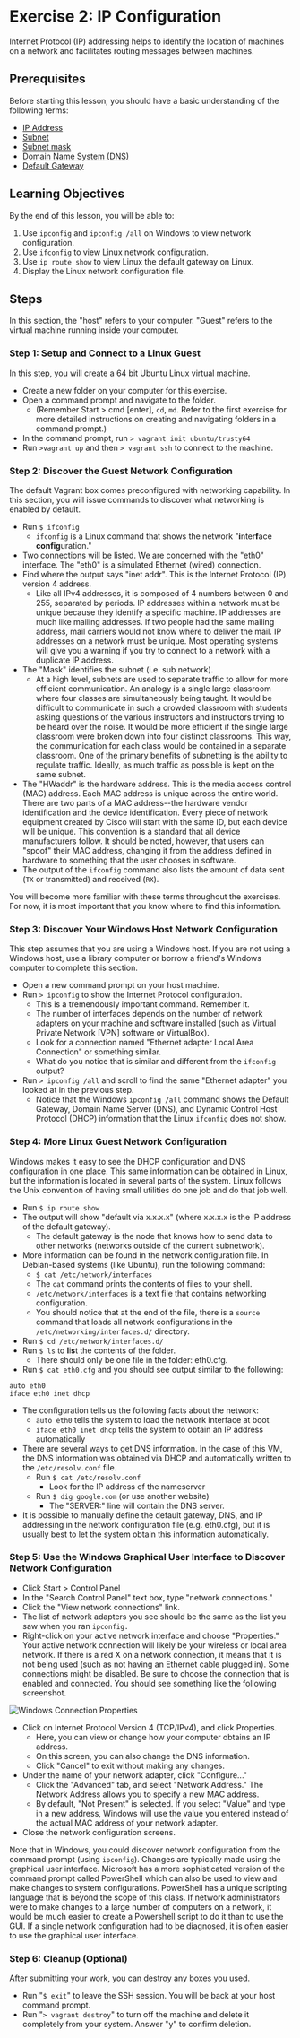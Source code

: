 Exercise 2: IP Configuration
==========================

Internet Protocol (IP) addressing helps to identify the location of machines on a network and facilitates routing messages between machines. 

Prerequisites
--------------------------
Before starting this lesson, you should have a basic understanding of the following terms:

* [IP Address](https://en.wikipedia.org/wiki/IP_address)
* [Subnet](https://en.wikipedia.org/wiki/Subnetwork)
* [Subnet mask](https://en.wikipedia.org/wiki/Subnetwork#Subnetting)
* [Domain Name System (DNS)](https://en.wikipedia.org/wiki/Domain_Name_System)
* [Default Gateway](https://en.wikipedia.org/wiki/Default_gateway)

Learning Objectives
--------------------------
By the end of this lesson, you will be able to:

1. Use `ipconfig` and `ipconfig /all` on Windows to view network configuration.
2. Use `ifconfig` to view Linux network configuration.
3. Use `ip route show` to view Linux the default gateway on Linux.
4. Display the Linux network configuration file.

Steps
--------------------------

In this section, the "host" refers to your computer. "Guest" refers to the virtual machine running inside your computer.

### Step 1: Setup and Connect to a Linux Guest

In this step, you will create a 64 bit Ubuntu Linux virtual machine.

* Create a new folder on your computer for this exercise.
* Open a command prompt and navigate to the folder.
    * (Remember Start > cmd [enter], `cd`, `md`. Refer to the first exercise for more detailed instructions on creating and navigating folders in a command prompt.)
* In the command prompt, run `> vagrant init ubuntu/trusty64`
* Run `>vagrant up` and then `> vagrant ssh` to connect to the machine.

### Step 2: Discover the Guest Network Configuration

The default Vagrant box comes preconfigured with networking capability. In this section, you will issue commands to discover what networking is enabled by default.

* Run `$ ifconfig`
    * `ifconfig` is a Linux command that shows the network "**i**nter**f**ace **config**uration."
* Two connections will be listed. We are concerned with the "eth0" interface. The "eth0" is a simulated Ethernet (wired) connection.
* Find where the output says "inet addr". This is the Internet Protocol (IP) version 4 address.
    * Like all IPv4 addresses, it is composed of 4 numbers between 0 and 255, separated by periods. IP addresses within a network must be unique because they identify a specific machine. IP addresses are much like mailing addresses. If two people had the same mailing address, mail carriers would not know where to deliver the mail. IP addresses on a network must be unique. Most operating systems will give you a warning if you try to connect to a network with a duplicate IP address.
* The "Mask" identifies the subnet (i.e. sub network).
    * At a high level, subnets are used to separate traffic to allow for more efficient communication. An analogy is a single large classroom where four classes are simultaneously being taught. It would be difficult to communicate in such a crowded classroom with students asking questions of the various instructors and instructors trying to be heard over the noise. It would be more efficient if the single large classroom were broken down into four distinct classrooms. This way, the communication for each class would be contained in a separate classroom. One of the primary benefits of subnetting is the ability to regulate traffic. Ideally, as much traffic as possible is kept on the same subnet.
* The "HWaddr" is the hardware address. This is the media access control (MAC) address. Each MAC address is unique across the entire world. There are two parts of a MAC address--the hardware vendor identification and the device identification. Every piece of network equipment created by Cisco will start with the same ID, but each device will be unique. This convention is a standard that all device manufacturers follow. It should be noted, however, that users can "spoof" their MAC address, changing it from the address defined in hardware to something that the user chooses in software.
* The output of the `ifconfig` command also lists the amount of data sent (`TX` or transmitted) and received (`RX`).

You will become more familiar with these terms throughout the exercises. For now, it is most important that you know where to find this information.

### Step 3: Discover Your Windows Host Network Configuration

This step assumes that you are using a Windows host. If you are not using a Windows host, use a library computer or borrow a friend's Windows computer to complete this section.

* Open a new command prompt on your host machine.
* Run `> ipconfig` to show the Internet Protocol configuration.
    * This is a tremendously important command. Remember it.
    * The number of interfaces depends on the number of network adapters on your machine and software installed (such as Virtual Private Network [VPN] software or VirtualBox).
    * Look for a connection named "Ethernet adapter Local Area Connection" or something similar.
    * What do you notice that is similar and different from the `ifconfig` output?
* Run `> ipconfig /all` and scroll to find the same "Ethernet adapter" you looked at in the previous step.
    * Notice that the Windows `ipconfig /all` command shows the Default Gateway, Domain Name Server (DNS), and Dynamic Control Host Protocol (DHCP) information that the Linux `ifconfig` does not show.

### Step 4: More Linux Guest Network Configuration

Windows makes it easy to see the DHCP configuration and DNS configuration in one place. This same information can be obtained in Linux, but the information is located in several parts of the system. Linux follows the Unix convention of having small utilities do one job and do that job well.

* Run `$ ip route show`
* The output will show "default via x.x.x.x" (where x.x.x.x is the IP address of the default gateway).
    * The default gateway is the node that knows how to send data to other networks (networks outside of the current subnetwork).
* More information can be found in the network configuration file. In Debian-based systems (like Ubuntu), run the following command:
    * `$ cat /etc/network/interfaces`
    * The `cat` command prints the contents of files to your shell.
    * `/etc/network/interfaces` is a text file that contains networking configuration.
    * You should notice that at the end of the file, there is a `source` command that loads all network configurations in the `/etc/networking/interfaces.d/` directory.
* Run `$ cd /etc/network/interfaces.d/`
* Run `$ ls` to **l**i**s**t the contents of the folder.
    * There should only be one file in the folder: eth0.cfg.
* Run `$ cat eth0.cfg` and you should see output similar to the following:

```
auto eth0
iface eth0 inet dhcp
```

* The configuration tells us the following facts about the network:
    * `auto eth0` tells the system to load the network interface at boot
    * `iface eth0 inet dhcp` tells the system to obtain an IP address automatically
* There are several ways to get DNS information. In the case of this VM, the DNS information was obtained via DHCP and automatically written to the `/etc/resolv.conf` file.
    * Run `$ cat /etc/resolv.conf`
        * Look for the IP address of the nameserver
    * Run `$ dig google.com` (or use another website)
        * The "SERVER:" line will contain the DNS server.
* It is possible to manually define the default gateway, DNS, and IP addressing in the network configuration file (e.g. eth0.cfg), but it is usually best to let the system obtain this information automatically.


### Step 5: Use the Windows Graphical User Interface to Discover Network Configuration

* Click Start > Control Panel
* In the "Search Control Panel" text box, type "network connections."
* Click the "View network connections" link.
* The list of network adapters you see should be the same as the list you saw when you ran `ipconfig.`
* Right-click on your active network interface and choose "Properties." Your active network connection will likely be your wireless or local area network. If there is a red X on a network connection, it means that it is not being used (such as not having an Ethernet cable plugged in). Some connections might be disabled. Be sure to choose the connection that is enabled and connected. You should see something like the following screenshot.

![Windows Connection Properties](windows_connection_properties.png "Windows Connection Properties")

* Click on Internet Protocol Version 4 (TCP/IPv4), and click Properties.
    * Here, you can view or change how your computer obtains an IP address.
    * On this screen, you can also change the DNS information.
    * Click "Cancel" to exit without making any changes.
* Under the name of your network adapter, click "Configure..."
    * Click the "Advanced" tab, and select "Network Address." The Network Address allows you to specify a new MAC address.
    * By default, "Not Present" is selected. If you select "Value" and type in a new address, Windows will use the value you entered instead of the actual MAC address of your network adapter.
* Close the network configuration screens.

Note that in Windows, you could discover network configuration from the command prompt (using `ipconfig`). Changes are typically made using the graphical user interface. Microsoft has a more sophisticated version of the command prompt called PowerShell which can also be used to view and make changes to system configurations. PowerShell has a unique scripting language that is beyond the scope of this class. If network administrators were to make changes to a large number of computers on a network, it would be much easier to create a Powershell script to do it than to use the GUI. If a single network configuration had to be diagnosed, it is often easier to use the graphical user interface.

### Step 6: Cleanup (Optional)

After submitting your work, you can destroy any boxes you used.

* Run "`$ exit`" to leave the SSH session. You will be back at your host command prompt.
* Run "`> vagrant destroy`" to turn off the machine and delete it completely from your system. Answer "y" to confirm deletion.
